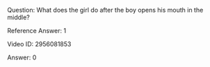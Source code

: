 Question: What does the girl do after the boy opens his mouth in the middle?

Reference Answer: 1

Video ID: 2956081853

Answer: 0


